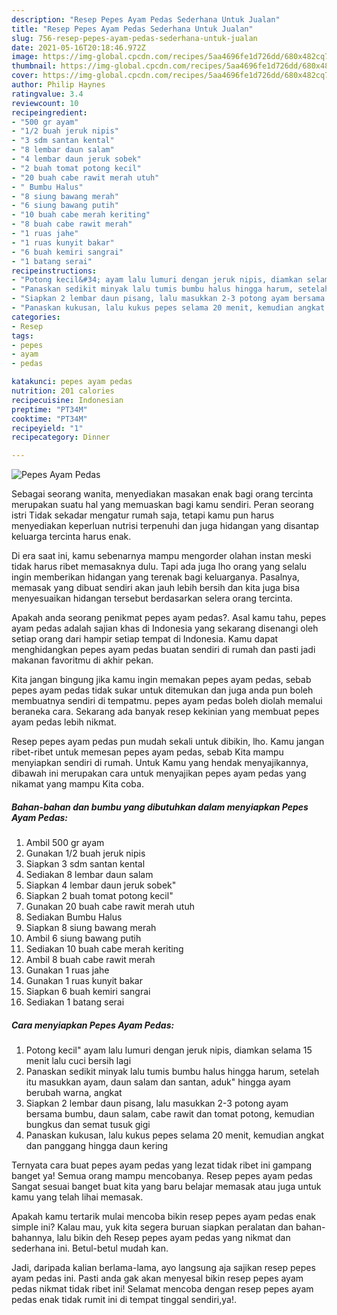 ```yaml
---
description: "Resep Pepes Ayam Pedas Sederhana Untuk Jualan"
title: "Resep Pepes Ayam Pedas Sederhana Untuk Jualan"
slug: 756-resep-pepes-ayam-pedas-sederhana-untuk-jualan
date: 2021-05-16T20:18:46.972Z
image: https://img-global.cpcdn.com/recipes/5aa4696fe1d726dd/680x482cq70/pepes-ayam-pedas-foto-resep-utama.jpg
thumbnail: https://img-global.cpcdn.com/recipes/5aa4696fe1d726dd/680x482cq70/pepes-ayam-pedas-foto-resep-utama.jpg
cover: https://img-global.cpcdn.com/recipes/5aa4696fe1d726dd/680x482cq70/pepes-ayam-pedas-foto-resep-utama.jpg
author: Philip Haynes
ratingvalue: 3.4
reviewcount: 10
recipeingredient:
- "500 gr ayam"
- "1/2 buah jeruk nipis"
- "3 sdm santan kental"
- "8 lembar daun salam"
- "4 lembar daun jeruk sobek"
- "2 buah tomat potong kecil"
- "20 buah cabe rawit merah utuh"
- " Bumbu Halus"
- "8 siung bawang merah"
- "6 siung bawang putih"
- "10 buah cabe merah keriting"
- "8 buah cabe rawit merah"
- "1 ruas jahe"
- "1 ruas kunyit bakar"
- "6 buah kemiri sangrai"
- "1 batang serai"
recipeinstructions:
- "Potong kecil&#34; ayam lalu lumuri dengan jeruk nipis, diamkan selama 15 menit lalu cuci bersih lagi"
- "Panaskan sedikit minyak lalu tumis bumbu halus hingga harum, setelah itu masukkan ayam, daun salam dan santan, aduk&#34; hingga ayam berubah warna, angkat"
- "Siapkan 2 lembar daun pisang, lalu masukkan 2-3 potong ayam bersama bumbu, daun salam, cabe rawit dan tomat potong, kemudian bungkus dan semat tusuk gigi"
- "Panaskan kukusan, lalu kukus pepes selama 20 menit, kemudian angkat dan panggang hingga daun kering"
categories:
- Resep
tags:
- pepes
- ayam
- pedas

katakunci: pepes ayam pedas 
nutrition: 201 calories
recipecuisine: Indonesian
preptime: "PT34M"
cooktime: "PT34M"
recipeyield: "1"
recipecategory: Dinner

---
```



![Pepes Ayam Pedas](https://img-global.cpcdn.com/recipes/5aa4696fe1d726dd/680x482cq70/pepes-ayam-pedas-foto-resep-utama.jpg)

Sebagai seorang wanita, menyediakan masakan enak bagi orang tercinta merupakan suatu hal yang memuaskan bagi kamu sendiri. Peran seorang istri Tidak sekadar mengatur rumah saja, tetapi kamu pun harus menyediakan keperluan nutrisi terpenuhi dan juga hidangan yang disantap keluarga tercinta harus enak.

Di era  saat ini, kamu sebenarnya mampu mengorder olahan instan meski tidak harus ribet memasaknya dulu. Tapi ada juga lho orang yang selalu ingin memberikan hidangan yang terenak bagi keluarganya. Pasalnya, memasak yang dibuat sendiri akan jauh lebih bersih dan kita juga bisa menyesuaikan hidangan tersebut berdasarkan selera orang tercinta. 



Apakah anda seorang penikmat pepes ayam pedas?. Asal kamu tahu, pepes ayam pedas adalah sajian khas di Indonesia yang sekarang disenangi oleh setiap orang dari hampir setiap tempat di Indonesia. Kamu dapat menghidangkan pepes ayam pedas buatan sendiri di rumah dan pasti jadi makanan favoritmu di akhir pekan.

Kita jangan bingung jika kamu ingin memakan pepes ayam pedas, sebab pepes ayam pedas tidak sukar untuk ditemukan dan juga anda pun boleh membuatnya sendiri di tempatmu. pepes ayam pedas boleh diolah memalui beraneka cara. Sekarang ada banyak resep kekinian yang membuat pepes ayam pedas lebih nikmat.

Resep pepes ayam pedas pun mudah sekali untuk dibikin, lho. Kamu jangan ribet-ribet untuk memesan pepes ayam pedas, sebab Kita mampu menyiapkan sendiri di rumah. Untuk Kamu yang hendak menyajikannya, dibawah ini merupakan cara untuk menyajikan pepes ayam pedas yang nikamat yang mampu Kita coba.

<!--inarticleads1-->

##### Bahan-bahan dan bumbu yang dibutuhkan dalam menyiapkan Pepes Ayam Pedas:

1. Ambil 500 gr ayam
1. Gunakan 1/2 buah jeruk nipis
1. Siapkan 3 sdm santan kental
1. Sediakan 8 lembar daun salam
1. Siapkan 4 lembar daun jeruk sobek&#34;
1. Siapkan 2 buah tomat potong kecil&#34;
1. Gunakan 20 buah cabe rawit merah utuh
1. Sediakan  Bumbu Halus
1. Siapkan 8 siung bawang merah
1. Ambil 6 siung bawang putih
1. Sediakan 10 buah cabe merah keriting
1. Ambil 8 buah cabe rawit merah
1. Gunakan 1 ruas jahe
1. Gunakan 1 ruas kunyit bakar
1. Siapkan 6 buah kemiri sangrai
1. Sediakan 1 batang serai




<!--inarticleads2-->

##### Cara menyiapkan Pepes Ayam Pedas:

1. Potong kecil&#34; ayam lalu lumuri dengan jeruk nipis, diamkan selama 15 menit lalu cuci bersih lagi
1. Panaskan sedikit minyak lalu tumis bumbu halus hingga harum, setelah itu masukkan ayam, daun salam dan santan, aduk&#34; hingga ayam berubah warna, angkat
1. Siapkan 2 lembar daun pisang, lalu masukkan 2-3 potong ayam bersama bumbu, daun salam, cabe rawit dan tomat potong, kemudian bungkus dan semat tusuk gigi
1. Panaskan kukusan, lalu kukus pepes selama 20 menit, kemudian angkat dan panggang hingga daun kering




Ternyata cara buat pepes ayam pedas yang lezat tidak ribet ini gampang banget ya! Semua orang mampu mencobanya. Resep pepes ayam pedas Sangat sesuai banget buat kita yang baru belajar memasak atau juga untuk kamu yang telah lihai memasak.

Apakah kamu tertarik mulai mencoba bikin resep pepes ayam pedas enak simple ini? Kalau mau, yuk kita segera buruan siapkan peralatan dan bahan-bahannya, lalu bikin deh Resep pepes ayam pedas yang nikmat dan sederhana ini. Betul-betul mudah kan. 

Jadi, daripada kalian berlama-lama, ayo langsung aja sajikan resep pepes ayam pedas ini. Pasti anda gak akan menyesal bikin resep pepes ayam pedas nikmat tidak ribet ini! Selamat mencoba dengan resep pepes ayam pedas enak tidak rumit ini di tempat tinggal sendiri,ya!.

